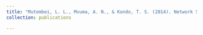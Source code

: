 ```yaml
---
title: "Mutembei, L. L., Mvuma, A. N., & Kondo, T. S. (2014). Network Security Analysis in the Enterprise LANs. _International Journal of Computer Applications, 101(13)_, 0975-8887."
collection: publications

---
```

